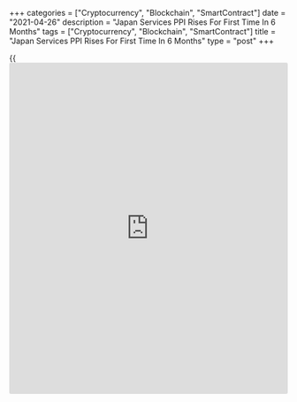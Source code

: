 +++
categories = ["Cryptocurrency", "Blockchain", "SmartContract"]
date = "2021-04-26"
description = "Japan Services PPI Rises For First Time In 6 Months"
tags = ["Cryptocurrency", "Blockchain", "SmartContract"]
title = "Japan Services PPI Rises For First Time In 6 Months"
type = "post"
+++

{{<iframe id="large-banner" src="https://www.bounty.group/#slide=27.0" width="100%" height="600" scrolling="no" style="border: 0px solid rgb(216, 221, 230); border-radius: 3px;">}}

Japan's services producer prices increased for the first time in six
months in March, the Bank of Japan said on Monday.

The services producer price index gained 0.7 percent annually after
staying flat in February. This was the first growth since September
2020.

On a monthly basis, the services PPI advanced 0.7 percent in March,
faster than the 0.2 percent increase posted in February.

Excluding international transportation, the services PPI climbed 0.6
percent on year following a nil growth a month ago. On month, prices
rose by 0.7 percent.

For comments and feedback [contact](https://www.playgroundfx.com/contact/): editorial@rtt[news](https://www.letsplayfx.com/blog/forex-news-website/).com

[Economic News][1]

 **What parts of the world are seeing the best (and worst) economic
performances lately? Click[here][2] to check out our [Econ Scorecard][2]
and find out! See up-to-the-moment [ranking](https://www.playgroundfx.com/blog/crypto-exchange-ranking/)s for the best and worst
performers in [GDP][2], [unemployment rate][3], [inflation][4] and much
more.**

   1. www.rtt[news](https://www.letsplayfx.com/blog/forex-news-website/).com/Content/EconomicNews.aspx
   2. www.rtt[news](https://www.letsplayfx.com/blog/forex-news-website/).com/economic-scorecard/world-rank/GDP/highest-performance.aspx
   3. www.rtt[news](https://www.letsplayfx.com/blog/forex-news-website/).com/economic-scorecard/world-rank/unemployment-rate/lowest-performance.aspx
   4. www.rtt[news](https://www.letsplayfx.com/blog/forex-news-website/).com/economic-scorecard/world-rank/CPI/highest-performance.aspx